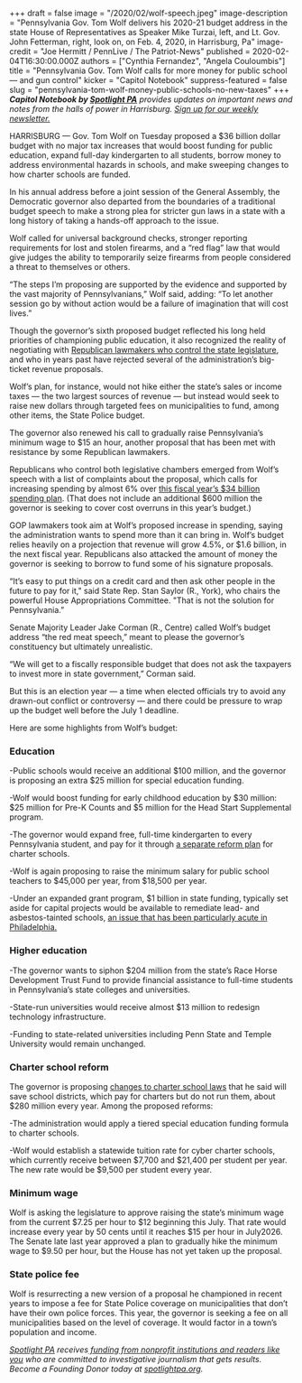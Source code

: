 +++
draft = false
image = "/2020/02/wolf-speech.jpeg"
image-description = "Pennsylvania Gov. Tom Wolf delivers his 2020-21 budget address in the state House of Representatives as Speaker Mike Turzai, left, and Lt. Gov. John Fetterman, right, look on, on Feb. 4, 2020, in Harrisburg, Pa"
image-credit = "Joe Hermitt / PennLive / The Patriot-News"
published = 2020-02-04T16:30:00.000Z
authors = ["Cynthia Fernandez", "Angela Couloumbis"]
title = "Pennsylvania Gov. Tom Wolf calls for more money for public school — and gun control"
kicker = "Capitol Notebook"
suppress-featured = false
slug = "pennsylvania-tom-wolf-money-public-schools-no-new-taxes"
+++
***Capitol Notebook by [Spotlight PA](https://www.spotlightpa.org/ "https\://www.spotlightpa.org/")** provides updates on important news and notes from the halls of power in Harrisburg. [Sign up for our weekly newsletter.](https://www.spotlightpa.org/newsletters "https\://www.spotlightpa.org/newsletters")*

HARRISBURG — Gov. Tom Wolf on Tuesday proposed a $36 billion dollar budget with no major tax increases that would boost funding for public education, expand full-day kindergarten to all students, borrow money to address environmental hazards in schools, and make sweeping changes to how charter schools are funded.

In his annual address before a joint session of the General Assembly, the Democratic governor also departed from the boundaries of a traditional budget speech to make a strong plea for stricter gun laws in a state with a long history of taking a hands-off approach to the issue.

Wolf called for universal background checks, stronger reporting requirements for lost and stolen firearms, and a “red flag” law that would give judges the ability to temporarily seize firearms from people considered a threat to themselves or others.

“The steps I’m proposing are supported by the evidence and supported by the vast majority of Pennsylvanians,” Wolf said, adding: “To let another session go by without action would be a failure of imagination that will cost lives.”

Though the governor’s sixth proposed budget reflected his long held priorities of championing public education, it also recognized the reality of negotiating with [Republican lawmakers who control the state legislature](https://www.inquirer.com/news/pennsylvania-legislature-democrats-2020-election-20191125.html "https\://www.inquirer.com/news/pennsylvania-legislature-democrats-2020-election-20191125.html"), and who in years past have rejected several of the administration’s big-ticket revenue proposals.

Wolf’s plan, for instance, would not hike either the state’s sales or income taxes — the two largest sources of revenue — but instead would seek to raise new dollars through targeted fees on municipalities to fund, among other items, the State Police budget.

<script src="https://www.spotlightpa.org/embed.js" async></script><div data-spl-embed-version="1" data-spl-src="https://www.spotlightpa.org/embeds/newsletter/"></div>

The governor also renewed his call to gradually raise Pennsylvania’s minimum wage to $15 an hour, another proposal that has been met with resistance by some Republican lawmakers.

Republicans who control both legislative chambers emerged from Wolf’s speech with a list of complaints about the proposal, which calls for increasing spending by almost 6% over [this fiscal year’s $34 billion spending plan](https://www.inquirer.com/news/tom-wolf-signs-budget-deal-20190628.html "https\://www.inquirer.com/news/tom-wolf-signs-budget-deal-20190628.html"). (That does not include an additional $600 million the governor is seeking to cover cost overruns in this year’s budget.)

GOP lawmakers took aim at Wolf’s proposed increase in spending, saying the administration wants to spend more than it can bring in. Wolf’s budget relies heavily on a projection that revenue will grow 4.5%, or $1.6 billion, in the next fiscal year. Republicans also attacked the amount of money the governor is seeking to borrow to fund some of his signature proposals.

“It’s easy to put things on a credit card and then ask other people in the future to pay for it," said State Rep. Stan Saylor (R., York), who chairs the powerful House Appropriations Committee. "That is not the solution for Pennsylvania.”

Senate Majority Leader Jake Corman (R., Centre) called Wolf’s budget address “the red meat speech,” meant to please the governor’s constituency but ultimately unrealistic.

“We will get to a fiscally responsible budget that does not ask the taxpayers to invest more in state government,” Corman said.

But this is an election year — a time when elected officials try to avoid any drawn-out conflict or controversy — and there could be pressure to wrap up the budget well before the July 1 deadline.

Here are some highlights from Wolf’s budget:

### Education

\-Public schools would receive an additional $100 million, and the governor is proposing an extra $25 million for special education funding.

\-Wolf would boost funding for early childhood education by $30 million: $25 million for Pre-K Counts and $5 million for the Head Start Supplemental program.

\-The governor would expand free, full-time kindergarten to every Pennsylvania student, and pay for it through [a separate reform plan](https://www.inquirer.com/news/charter-school-reform-pennsylvania-tom-wolf-budget-20200203.html "https\://www.inquirer.com/news/charter-school-reform-pennsylvania-tom-wolf-budget-20200203.html") for charter schools.

\-Wolf is again proposing to raise the minimum salary for public school teachers to $45,000 per year, from $18,500 per year.

\-Under an expanded grant program, $1 billion in state funding, typically set aside for capital projects would be available to remediate lead- and asbestos-tainted schools, [an issue that has been particularly acute in Philadelphia.](https://www.inquirer.com/news/inq/toxic-city-philadelphia-inquirer-investigation-lead-asbestos-schools-20170618.html "https\://www.inquirer.com/news/inq/toxic-city-philadelphia-inquirer-investigation-lead-asbestos-schools-20170618.html")

### Higher education

\-The governor wants to siphon $204 million from the state’s Race Horse Development Trust Fund to provide financial assistance to full-time students in Pennsylvania’s state colleges and universities.

\-State-run universities would receive almost $13 million to redesign technology infrastructure.

\-Funding to state-related universities including Penn State and Temple University would remain unchanged.

### Charter school reform

The governor is proposing [changes to charter school laws](https://www.inquirer.com/news/charter-school-reform-pennsylvania-tom-wolf-budget-20200203.html "https\://www.inquirer.com/news/charter-school-reform-pennsylvania-tom-wolf-budget-20200203.html") that he said will save school districts, which pay for charters but do not run them, about $280 million every year. Among the proposed reforms:

\-The administration would apply a tiered special education funding formula to charter schools.

\-Wolf would establish a statewide tuition rate for cyber charter schools, which currently receive between $7,700 and $21,400 per student per year. The new rate would be $9,500 per student every year.

### Minimum wage

Wolf is asking the legislature to approve raising the state’s minimum wage from the current $7.25 per hour to $12 beginning this July. That rate would increase every year by 50 cents until it reaches $15 per hour in July2026. The Senate late last year approved a plan to gradually hike the minimum wage to $9.50 per hour, but the House has not yet taken up the proposal.

### State police fee

Wolf is resurrecting a new version of a proposal he championed in recent years to impose a fee for State Police coverage on municipalities that don’t have their own police forces. This year, the governor is seeking a fee on all municipalities based on the level of coverage. It would factor in a town’s population and income.

*[Spotlight PA](https://www.spotlightpa.org/ "https\://www.spotlightpa.org/") receives[ funding from nonprofit institutions and readers like you](https://www.spotlightpa.org/support "https\://www.spotlightpa.org/support") who are committed to investigative journalism that gets results. Become a Founding Donor today at [spotlightpa.org](https://www.spotlightpa.org/ "https\://www.spotlightpa.org/").*
